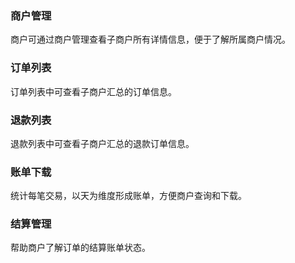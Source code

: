 ### 商户管理	
商户可通过商户管理查看子商户所有详情信息，便于了解所属商户情况。

### 订单列表
订单列表中可查看子商户汇总的订单信息。

### 退款列表
退款列表中可查看子商户汇总的退款订单信息。

### 账单下载
统计每笔交易，以天为维度形成账单，方便商户查询和下载。

### 结算管理	
帮助商户了解订单的结算账单状态。
